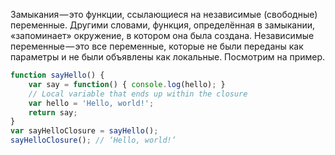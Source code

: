 Замыкания — это функции, ссылающиеся на независимые (свободные) переменные. Другими словами, функция, определённая в замыкании, «запоминает» окружение, в котором она была создана.
Независимые переменные — это все переменные, которые не были переданы как параметры и не были объявлены как локальные. Посмотрим на пример.

```javascript
function sayHello() {
    var say = function() { console.log(hello); }
    // Local variable that ends up within the closure
    var hello = 'Hello, world!';
    return say;
}
var sayHelloClosure = sayHello();
sayHelloClosure(); // ‘Hello, world!’
```

